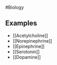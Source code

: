 #Biology 
## Examples
* [[Acetylcholine]]
* [[Norepinephrine]]
* [[Epinephrine]]
* [[Serotonin]]
* [[Dopamine]]